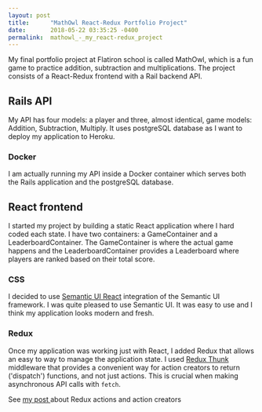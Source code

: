 ```yaml
---
layout: post
title:      "MathOwl React-Redux Portfolio Project"
date:       2018-05-22 03:35:25 -0400
permalink:  mathowl_-_my_react-redux_project
---
```



My final portfolio project at Flatiron school is called MathOwl, which is a fun game to practice addition, subtraction and multiplications. The project consists of a React-Redux frontend with a Rail backend API. 

## Rails API

My API has four models: a player and three, almost identical, game models: Addition, Subtraction, Multiply. 
It uses postgreSQL database as I want to deploy my application to Heroku.

### Docker

I am actually running my API inside a Docker container which serves both the Rails application and the postgreSQL database.

## React frontend

I started my project by building a static React application where I hard coded each state. I have two containers: a GameContainer and a LeaderboardContainer. The GameContainer is where the actual game happens and the LeaderboardContainer provides a Leaderboard where players are ranked based on their total score.

### CSS

I decided to use [Semantic UI React](https://react.semantic-ui.com/introduction) integration of the Semantic UI framework. I was quite pleased to use Semantic UI. It was easy to use and I think my application looks modern and fresh.

### Redux

Once my application was working just with React, I added Redux that allows an easy to way to manage the application state. I used [Redux Thunk](https://github.com/reduxjs/redux-thunk) middleware that provides a convenient way for action creators to return ('dispatch') functions, and not just actions.  This is crucial when making asynchronous API calls with `fetch`.

See [my post ](http://kaisapiipari.com/redux_actions_and_action_creators) about Redux actions and action creators 
